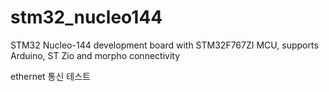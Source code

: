 # stm32_nucleo144

STM32 Nucleo-144 development board with STM32F767ZI MCU, supports Arduino, ST Zio and morpho connectivity

ethernet 통신 테스트 